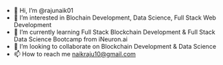 - 👋 Hi, I’m @rajunaik01
- 👀 I’m interested in Blochain Development, Data Science, Full Stack Web Development 
- 🌱 I’m currently learning Full Stack Blockchain Development & Full Stack Data Science Bootcamp from iNeuron.ai
- 💞️ I’m looking to collaborate on Blockchain Development & Data Science
- 📫 How to reach me naikraju10@gmail.com

<!---
rajunaik01/rajunaik01 is a ✨ special ✨ repository because its `README.md` (this file) appears on your GitHub profile.
You can click the Preview link to take a look at your changes.
--->
